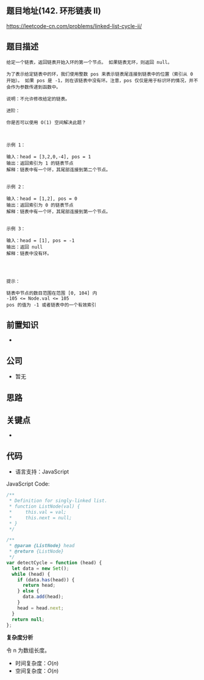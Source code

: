 ## 题目地址(142. 环形链表 II)

https://leetcode-cn.com/problems/linked-list-cycle-ii/

## 题目描述

```
给定一个链表，返回链表开始入环的第一个节点。 如果链表无环，则返回 null。

为了表示给定链表中的环，我们使用整数 pos 来表示链表尾连接到链表中的位置（索引从 0 开始）。 如果 pos 是 -1，则在该链表中没有环。注意，pos 仅仅是用于标识环的情况，并不会作为参数传递到函数中。

说明：不允许修改给定的链表。

进阶：

你是否可以使用 O(1) 空间解决此题？

 

示例 1：

输入：head = [3,2,0,-4], pos = 1
输出：返回索引为 1 的链表节点
解释：链表中有一个环，其尾部连接到第二个节点。


示例 2：

输入：head = [1,2], pos = 0
输出：返回索引为 0 的链表节点
解释：链表中有一个环，其尾部连接到第一个节点。


示例 3：

输入：head = [1], pos = -1
输出：返回 null
解释：链表中没有环。


 

提示：

链表中节点的数目范围在范围 [0, 104] 内
-105 <= Node.val <= 105
pos 的值为 -1 或者链表中的一个有效索引
```

## 前置知识

-

## 公司

- 暂无

## 思路

## 关键点

-

## 代码

- 语言支持：JavaScript

JavaScript Code:

```javascript
/**
 * Definition for singly-linked list.
 * function ListNode(val) {
 *     this.val = val;
 *     this.next = null;
 * }
 */

/**
 * @param {ListNode} head
 * @return {ListNode}
 */
var detectCycle = function (head) {
  let data = new Set();
  while (head) {
    if (data.has(head)) {
      return head;
    } else {
      data.add(head);
    }
    head = head.next;
  }
  return null;
};
```

**复杂度分析**

令 n 为数组长度。

- 时间复杂度：$O(n)$
- 空间复杂度：$O(n)$
